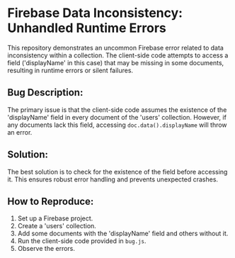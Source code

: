 # Firebase Data Inconsistency: Unhandled Runtime Errors

This repository demonstrates an uncommon Firebase error related to data inconsistency within a collection.  The client-side code attempts to access a field ('displayName' in this case) that may be missing in some documents, resulting in runtime errors or silent failures.

## Bug Description:
The primary issue is that the client-side code assumes the existence of the 'displayName' field in every document of the 'users' collection.  However, if any documents lack this field, accessing `doc.data().displayName` will throw an error.

## Solution:
The best solution is to check for the existence of the field before accessing it.  This ensures robust error handling and prevents unexpected crashes.

## How to Reproduce:
1. Set up a Firebase project.
2. Create a 'users' collection.
3. Add some documents with the 'displayName' field and others without it.
4. Run the client-side code provided in `bug.js`.
5. Observe the errors.